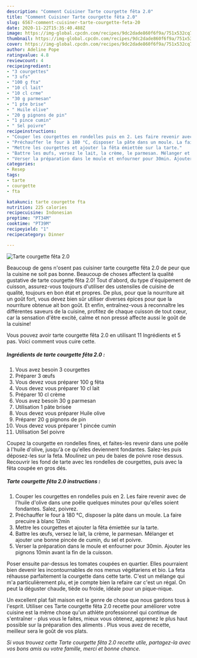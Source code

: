 ```yaml
---
description: "Comment Cuisiner Tarte courgette fêta 2.0"
title: "Comment Cuisiner Tarte courgette fêta 2.0"
slug: 6567-comment-cuisiner-tarte-courgette-feta-20
date: 2020-11-22T15:35:40.488Z
image: https://img-global.cpcdn.com/recipes/9dc2dade860f6f9a/751x532cq70/tarte-courgette-feta-20-photo-principale-de-la-recette.jpg
thumbnail: https://img-global.cpcdn.com/recipes/9dc2dade860f6f9a/751x532cq70/tarte-courgette-feta-20-photo-principale-de-la-recette.jpg
cover: https://img-global.cpcdn.com/recipes/9dc2dade860f6f9a/751x532cq70/tarte-courgette-feta-20-photo-principale-de-la-recette.jpg
author: Adeline Pope
ratingvalue: 4.8
reviewcount: 4
recipeingredient:
- "3 courgettes"
- "3 ufs"
- "100 g fta"
- "10 cl lait"
- "10 cl crme"
- "30 g parmesan"
- "1 pte brise"
- " Huile olive"
- "20 g pignons de pin"
- "1 pince cumin"
- " Sel poivre"
recipeinstructions:
- "Couper les courgettes en rondelles puis en 2. Les faire revenir avec de l&#39;huile d&#39;olive dans une poêle quelques minutes pour qu&#39;elles soient fondantes. Salez, poivrez."
- "Préchauffer le four à 180 °C, disposer la pâte dans un moule. La faire precuire à blanc 12min"
- "Mettre les courgettes et ajouter la fêta émiettée sur la tarte."
- "Battre les œufs, versez le lait, la crème, le parmesan. Mélanger et ajouter une bonne pincée de cumin, du sel et poivre."
- "Verser la préparation dans le moule et enfourner pour 30min. Ajouter les pignons 10min avant la fin de la cuisson."
categories:
- Resep
tags:
- tarte
- courgette
- fta

katakunci: tarte courgette fta 
nutrition: 225 calories
recipecuisine: Indonesian
preptime: "PT34M"
cooktime: "PT39M"
recipeyield: "1"
recipecategory: Dinner

---
```



![Tarte courgette fêta 2.0](https://img-global.cpcdn.com/recipes/9dc2dade860f6f9a/751x532cq70/tarte-courgette-feta-20-photo-principale-de-la-recette.jpg)

Beaucoup de gens n'osent pas cuisiner tarte courgette fêta 2.0 de peur que la cuisine ne soit pas bonne. Beaucoup de choses affectent la qualité gustative de tarte courgette fêta 2.0! Tout d'abord, du type d'équipement de cuisson, assurez-vous toujours d'utiliser des ustensiles de cuisine de qualité, toujours en bon état et propres. De plus, pour que la nourriture ait un goût fort, vous devez bien sûr utiliser diverses épices pour que la nourriture obtenue ait bon goût. Et enfin, entraînez-vous à reconnaître les différentes saveurs de la cuisine, profitez de chaque cuisson de tout cœur, car la sensation d'être excité, calme et non pressé affecte aussi le goût de la cuisine!

<!--inarticleads1-->

Vous pouvez avoir tarte courgette fêta 2.0 en utilisant 11 Ingrédients et 5 pas. Voici comment vous cuire cette.

##### Ingrédients de tarte courgette fêta 2.0 :

1. Vous avez besoin 3 courgettes
1. Préparer 3 œufs
1. Vous devez vous préparer 100 g fêta
1. Vous devez vous préparer 10 cl lait
1. Préparer 10 cl crème
1. Vous avez besoin 30 g parmesan
1. Utilisation 1 pâte brisée
1. Vous devez vous préparer  Huile olive
1. Préparer 20 g pignons de pin
1. Vous devez vous préparer 1 pincée cumin
1. Utilisation  Sel poivre


Coupez la courgette en rondelles fines, et faites-les revenir dans une poêle à l&#39;huile d&#39;olive, jusqu&#39;à ce qu&#39;elles deviennent fondantes. Salez-les puis déposez-les sur la feta. Moulinez un peu de baies de poivre rose dessus. Recouvrir les fond de tarte avec les rondelles de courgettes, puis avec la fêta coupée en gros dés. 

<!--inarticleads2-->

##### Tarte courgette fêta 2.0 instructions :

1. Couper les courgettes en rondelles puis en 2. Les faire revenir avec de l&#39;huile d&#39;olive dans une poêle quelques minutes pour qu&#39;elles soient fondantes. Salez, poivrez.
1. Préchauffer le four à 180 °C, disposer la pâte dans un moule. La faire precuire à blanc 12min
1. Mettre les courgettes et ajouter la fêta émiettée sur la tarte.
1. Battre les œufs, versez le lait, la crème, le parmesan. Mélanger et ajouter une bonne pincée de cumin, du sel et poivre.
1. Verser la préparation dans le moule et enfourner pour 30min. Ajouter les pignons 10min avant la fin de la cuisson.


Poser ensuite par-dessus les tomates coupées en quartier. Elles pourraient bien devenir les incontournables de nos menus végétariens et bio. La feta réhausse parfaitement la courgette dans cette tarte. C&#39;est un mélange qui m&#39;a particulièrement plu, et je compte bien la refaire car c&#39;est un régal. On peut la déguster chaude, tiède ou froide, idéale pour un pique-nique. 

<!--inarticleads1-->

<p>
Un excellent plat fait maison est le genre de chose que nous gardons tous à l'esprit. Utiliser ces Tarte courgette fêta 2.0 recette pour améliorer votre cuisine est la même chose qu'un athlète professionnel qui continue de s'entraîner - plus vous le faites, mieux vous obtenez, apprenez le plus haut possible sur la préparation des aliments . Plus vous avez de recette, meilleur sera le goût de vos plats.
</p>

<p>
<i>Si vous trouvez cette Tarte courgette fêta 2.0 recette utile, partagez-la avec vos bons amis ou votre famille, merci et bonne chance.</i>
</p>
